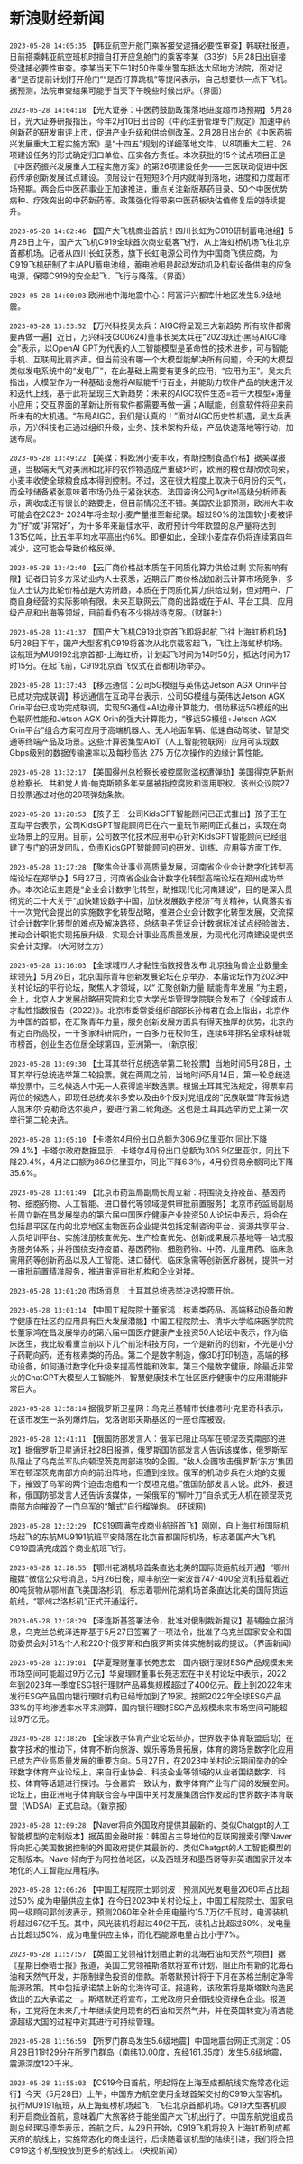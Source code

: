 # 新浪财经新闻
`2023-05-28 14:05:35` 【韩亚航空开舱门乘客接受逮捕必要性审查】韩联社报道，日前搭乘韩亚航空班机时擅自打开应急舱门的乘客李某（33岁）5月28日出庭接受逮捕必要性审查。李某当天下午1时50许乘坐警车抵达大邱地方法院，面对记者“是否提前计划打开舱门”“是否打算跳机”等提问表示，自己想要快一点下飞机。据预测，法院审查结果可能于当天下午晚些时候出炉。（界面）

`2023-05-28 14:04:18` 【光大证券：中医药鼓励政策落地进度超市场预期】5月28日，光大证券研报指出，今年2月10日出台的《中药注册管理专门规定》加速中药创新药的研发审评上市，促进产业升级和供给侧改革。2月28日出台的《中医药振兴发展重大工程实施方案》是“十四五”规划的详细落地文件，以8项重大工程、26项建设任务的形式确定归口单位、压实各方责任。本次获批的15个试点项目正是《中医药振兴发展重大工程实施方案》的第26项建设任务——三医联动促进中医药传承创新发展试点建设。顶层设计在短短3个月内就得到落地，进度和力度超市场预期。两会后中医药事业正加速推进，重点关注新版基药目录、50个中医优势病种、疗效突出的中药新药等。政策强化将带来中医药板块估值修复后的持续提升。

`2023-05-28 14:02:46` 【国产大飞机商业首航！四川长虹为C919研制蓄电池组】5月28日上午，国产大飞机C919全球首次商业载客飞行，从上海虹桥机场飞往北京首都机场。记者从四川长虹获悉，旗下长虹电源公司作为中国商飞供应商，为C919飞机研制了主/APU蓄电池组，蓄电池组是起动发动机及机载设备供电的应急电源，保障C919的安全起飞、飞行与降落。（界面）

`2023-05-28 14:00:03` 欧洲地中海地震中心：阿富汗兴都库什地区发生5.9级地震。

`2023-05-28 13:53:52` 【万兴科技吴太兵：AIGC将呈现三大新趋势 所有软件都需要再做一遍】近日，万兴科技(300624)董事长吴太兵在“2023跃迁·黑马AIGC峰会”表示，以OpenAI GPT为代表的人工智能模型是革命性的技术进步，可与智能手机、互联网比肩齐声。但当前没有哪一个大模型能解决所有问题，今天的大模型类似发电系统中的“发电厂”，在此基础上需要有更多的应用，“应用为王”。吴太兵指出，大模型作为一种基础设施将AI赋能千行百业，并能助力软件产品的快速开发和迭代上线，基于此将呈现三大新趋势：未来的AIGC软件生态=若干大模型+海量小应用；交互界面的革新让所有软件都需要再做一遍；AI赋能，创意软件将迎来前所未有的大机遇。“布局AIGC，我们是认真的！”面对AIGC历史性机遇，吴太兵表示，万兴科技也正通过组织升级，业务、技术架构升级，产品快速落地等行动，加速布局。

`2023-05-28 13:49:22` 【美媒：料欧洲小麦丰收，有助控制食品价格】据美媒报道，当极端天气对美洲和北非的农作物造成严重破坏时，欧洲的粮仓却欣欣向荣，小麦丰收使全球粮食成本得到控制。不过，这在很大程度上取决于6月份的天气，而全球储备紧张意味着市场仍处于紧张状态。法国咨询公司Agritel高级分析师表示，离收成还有很长的路要走，但目前情况还不错。美国农业部预测，欧洲大丰收可能会在2023- 2024年将全球小麦产量推至新纪录。超过90%的法国软小麦被评为“好”或“非常好”，为十多年来最佳水平，政府预计今年欧盟的总产量将达到1.315亿吨，比五年平均水平高出约6%。即便如此，全球小麦库存仍将连续第四年减少，这可能会导致价格反弹。

`2023-05-28 13:42:40` 【云厂商价格战本质在于同质化算力供给过剩 实际影响有限】记者日前多方采访业内人士获悉，近期云厂商价格战加剧云计算市场竞争，多位人士认为此轮价格战是大势所趋，本质在于同质化算力供给过剩，但对用户、厂商自身经营的实际影响有限。未来互联网云厂商的出路或在于AI、平台工具、应用级产品和出海等领域，目前看仍有不少挑战待克服。（财联社）

`2023-05-28 13:41:37` 【国产大飞机C919北京首飞即将起航 飞往上海虹桥机场】5月28日下午，国产大型客机C919将首次从北京载客起飞，飞往上海虹桥机场。该航班为MU9192北京首都-上海虹桥，计划起飞时间为14时50分，抵达时间为17时15分。在起飞前，C919北京首飞仪式在首都机场举办。

`2023-05-28 13:37:43` 【移远通信：公司5G模组与英伟达Jetson AGX Orin平台已成功完成联调】移远通信在互动平台表示，公司5G模组与英伟达Jetson AGX Orin平台已成功完成联调，实现5G通信+AI边缘计算能力。借助移远5G模组的出色联网性能和Jetson AGX Orin的强大计算能力，“移远5G模组+Jetson AGX Orin平台”组合方案可应用于高端机器人、无人地面车辆、低速自动驾驶、智慧交通等终端产品及场景。这些计算密集型AIoT（人工智能物联网）应用可实现数Gbps级别的数据传输速率以及每秒高达 275 万亿次操作的边缘计算性能。

`2023-05-28 13:32:17` 【美国得州总检察长被控腐败滥权遭弹劾】美国得克萨斯州总检察长、共和党人肯·帕克斯顿多年来屡被指控腐败和滥用职权。该州众议院27日投票通过对他的20项弹劾条款。

`2023-05-28 13:28:53` 【孩子王：公司KidsGPT智能顾问已正式推出】孩子王在互动平台表示，公司KidsGPT智能顾问已在六一童玩节期间正式推出，实现在商业场景上的应用。目前，公司数字化技术应用中心针对KidsGPT智能顾问已经组建了专门的研发团队，负责KidsGPT智能顾问的研发、训练、应用等方面工作。

`2023-05-28 13:27:28` 【聚焦会计事业高质量发展，河南省企业会计数字化转型高端论坛在郑举办】5月27日，河南省企业会计数字化转型高端论坛在郑州成功举办。本次论坛主题是“企业会计数字化转型，助推现代化河南建设”，目的是深入贯彻党的二十大关于“加快建设数字中国，加快发展数字经济”有关精神，认真落实省十一次党代会提出的实施数字化转型战略，推进企业会计数字化转型发展，交流探讨会计数字化转型的难点及解决路径，总结电子凭证会计数据标准试点经验做法，推动会计职能实现拓展升级，实现会计事业高质量发展，为现代化河南建设提供坚实会计支撑。（大河财立方）

`2023-05-28 13:16:03` 【全球城市人才黏性指数报告发布 北京独角兽企业数量全球领先】5月26日，北京国际青年创新发展论坛在京举办，本届论坛作为2023中关村论坛的平行论坛，聚焦人才领域，以“ 汇聚创新力量 赋能青年发展 ”为主题，会上，北京人才发展战略研究院和北京大学光华管理学院联合发布了《全球城市人才黏性指数报告（2022）》。北京市委常委组织部部长孙梅君在会上指出，北京作为中国的首都，在汇聚青年力量，服务创新发展方面具有得天独厚的优势，北京约有近百所高校，一千多家科研院所，一百多万在校师生，连续6年排名全球科研城市榜首，创业生态位居全球第四，亚洲第一。（新京报）

`2023-05-28 13:09:30` 【土耳其举行总统选举第二轮投票】当地时间5月28日，土耳其举行总统选举第二轮投票。就在两周之前，当地时间5月14日，第一轮总统选举投票中，三名候选人中无一人获得逾半数选票。根据土耳其宪法规定，得票率前两位的候选人，即现任总统埃尔多安以及由6个反对党组成的“民族联盟”阵营候选人凯末尔·克勒奇达尔奥卢，要进行第二轮角逐。这也是土耳其选举历史上第一次举行第二轮决选。

`2023-05-28 13:05:10` 【卡塔尔4月份出口总额为306.9亿里亚尔 同比下降29.4%】卡塔尔政府数据显示，卡塔尔4月份出口总额为306.9亿里亚尔，同比下降29.4%，4月进口额为86.9亿里亚尔，同比下降6.3％，4月份贸易余额同比下降35.6%。

`2023-05-28 13:01:49` 【北京市药监局副局长周立新：将围绕支持疫苗、基因药物、细胞药物、人工智能、进口替代等领域提供审批前置服务】北京市药监局副局长周立新在昌发展举办的第六届中国医疗健康产业投资50人论坛中表示，将会在包括昌平区在内的北京地区生物医药企业提供包括定制咨询平台、资源共享平台、人员培训平台、实施注册核查优先、生产检查优先、创新成果展示基地等一站式服务服务体系；并将围绕支持疫苗、基因药物、细胞药物、中药、儿童用药、临床急需用药等创新药品以及人工智能、进口替代、临床急需等创新医疗器械，提供一对一审批前置精准服务，推进审评审批机构和企业对接。

`2023-05-28 13:01:20` 市场消息：土耳其总统选举决选投票开始。

`2023-05-28 13:01:14` 【中国工程院院士董家鸿：核素类药品、高端移动设备和数字健康在社区的应用具有巨大发展潜能】中国工程院院士、清华大学临床医学院院长董家鸿在昌发展举办的第六届中国医疗健康产业投资50人论坛中表示，作为临床医生，我比较看重当前以下几个前沿科技方向，一个是新药的创新，不光是小分子药靶向药，还有核素类的药品。第二个是数字制造，像3D打印制造，高端的移动设备，如何通过数字化升级来提高性能和效率。第三个是数字健康，除最近非常火的ChatGPT大模型人工智能外，智慧健康技术在社区医疗健康中的应用潜能非常巨大。

`2023-05-28 12:58:14` 据俄罗斯卫星网：乌克兰基辅市长维塔利·克里奇科表示，在该市发生一系列爆炸后，戈洛谢耶夫斯基区的一座仓库被毁。

`2023-05-28 12:41:11` 【俄国防部发言人：俄军已阻止乌军在顿涅茨克南部的进攻】据俄罗斯卫星通讯社28日报道，俄罗斯国防部发言人告诉该媒体，俄罗斯军队阻止了乌克兰军队向顿涅茨克南部进攻的企图。“敌人企图攻击俄罗斯‘东方’集团军在顿涅茨克南部方向的前沿阵地，但遭到挫败。俄军的机动步兵在火炮的支援下，摧毁了乌军的两个迫击炮组和一个反坦克组。”俄国防部发言人说。此外，报道称，俄国防部发言人还告诉该媒体，一架俄军的“柳叶刀”自杀式无人机在顿涅茨克南部方向摧毁了一门乌军的“蟹式”自行榴弹炮。 (环球网)

`2023-05-28 12:32:29` 【C919圆满完成商业航班首飞】刚刚，自上海虹桥国际机场起飞的东航MU9191航班平安降落在北京首都国际机场，标志着国产大飞机C919圆满完成首个商业航班飞行。

`2023-05-28 12:28:55` 【鄂州花湖机场首条直达北美的国际货运航线开通】“鄂州融媒”微信公众号消息，5月26日晚，顺丰航空一架波音747-400全货机搭载着近80吨货物从鄂州直飞美国洛杉矶，标志着鄂州花湖机场首条直达北美的国际货运航线，“鄂州⇄洛杉矶”正式开通运行。

`2023-05-28 12:28:29` 【泽连斯基签署法令，批准对俄制裁新提议】基辅独立报消息，乌克兰总统泽连斯基于5月27日签署了一项法令，批准了乌克兰国家安全和国防委员会对51名个人和220个俄罗斯和白俄罗斯实体实施制裁的提议。（界面新闻）

`2023-05-28 12:19:01` 【华夏理财董事长苑志宏：国内银行理财ESG产品规模未来市场空间可能超过9万亿元】华夏理财董事长苑志宏在中关村论坛中表示，2022年到2023年一季度ESG银行理财产品募集规模超过了400亿元。截止到2022年末发行ESG产品国内银行理财机构已经增加到了19家。按照2022年全球ESG产品33%的平均渗透率水平来测算，国内银行理财ESG产品规模未来市场空间可能超过9万亿元。

`2023-05-28 12:18:26` 【全球数字体育产业论坛举办，世界数字体育联盟启动】在数字技术的推动下，体育不断向旅游、娱乐等场景拓展，体育的跨场景数字化应用已成为产业高质量发展的重要方向。5月27日，在2023中关村论坛期间举办的全球数字体育产业论坛上，来自行业协会、科技企业等领域的从业者围绕数字、科技、体育等话题进行探讨。与会嘉宾一致认为，数字体育产业有广阔的发展空间。论坛上，由亚洲电子体育联合会与中国中关村发展集团合作发起的世界数字体育联盟（WDSA）正式启动。（新京报）

`2023-05-28 12:09:28` 【Naver将向外国政府提供其最新的、类似Chatgpt的人工智能模型的定制版本】据英国金融时报：韩国占主导地位的互联网搜索引擎Naver将向担心美国数据控制的外国政府提供其最新的、类似Chatgpt的人工智能模型的定制版本。Naver倾向于为阿拉伯地区，以及西班牙和墨西哥等非英语国家开发本地化的人工智能应用程序。

`2023-05-28 12:06:26` 【中国工程院院士郭剑波：预测风光发电量2060年占比超过50% 成为电量供应主体】在今日2023中关村论坛上，中国工程院院士、国家电网一级顾问郭剑波表示，预测2060年全社会用电量约15.7万亿千瓦时，电源装机将超过67亿千瓦。其中，风光装机将超过40亿干瓦，装机占比超过60%，发电量占比超过50%，成为电量供应主体，而化石能源电量占比小于7%。

`2023-05-28 11:57:57` 【英国工党领袖计划阻止新的北海石油和天然气项目】据《星期日泰晤士报》报道，英国工党领袖斯塔默将宣布计划，阻止所有新的北海石油和天然气开发，并限制绿色投资的借款。斯塔默预计将于下月在苏格兰制定净零能源政策，其中包括承诺禁止新的北海许可证。报道称，该政策将是斯塔默向选民做出的五大承诺之一。斯塔默还将宣布，工党政府只会借钱投资绿色企业。报道称，工党将在未来几十年继续使用现有的石油和天然气井，并在英国转变为清洁能源超级大国的过程中对其进行可持续管理。

`2023-05-28 11:56:59` 【所罗门群岛发生5.6级地震】中国地震台网正式测定：05月28日11时29分在所罗门群岛（南纬10.00度，东经161.35度）发生5.6级地震，震源深度120千米。

`2023-05-28 11:55:03` 【C919今日首航，明起将在上海至成都航线实施常态化运行】今天（5月28日）上午，中国东方航空使用全球首架交付的C919大型客机，执行MU9191航班，从上海虹桥机场起飞，飞往北京首都机场。C919大型客机顺利开启商业首航，意味着广大旅客终于能坐国产大飞机出行了。中国东航党组成员副总经理冯德华表示，首航之后，从29日开始，C919飞机将投入上海虹桥到成都天府的航线上，实施常态化的商业运行，后续随着该机型的陆续引进，我们将会把C919这个机型投放到更多的航线上。（央视新闻）

